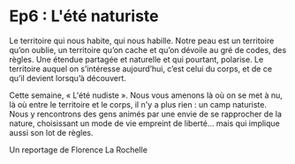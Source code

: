 # Ep6 : L'été naturiste

Le territoire qui nous habite, qui nous habille. Notre peau est un territoire qu’on oublie, un territoire qu’on cache et qu’on dévoile au gré de codes, des règles. Une étendue partagée et naturelle et qui pourtant, polarise. Le territoire auquel on s’intéresse aujourd’hui, c’est celui du corps, et de ce qu’il devient lorsqu’à découvert.

Cette semaine, « L'été nudiste ». Nous vous amenons là où on se met à nu, là où entre le territoire et le corps, il n'y a plus rien : un camp naturiste. Nous y rencontrons des gens animés par une envie de se rapprocher de la nature, choisissant un mode de vie empreint de liberté… mais qui implique aussi son lot de règles.

Un reportage de Florence La Rochelle
